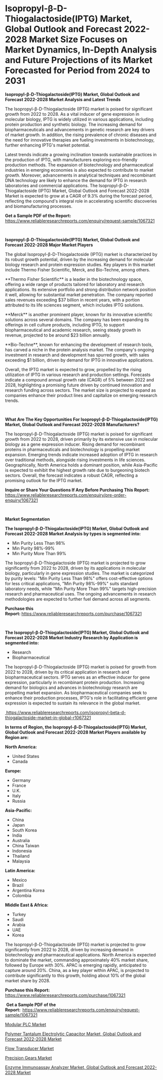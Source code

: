 <p><h1>Isopropyl-β-D-Thiogalactoside(IPTG) Market, Global Outlook and Forecast 2022-2028 Market Size Focuses on Market Dynamics, In-Depth Analysis and Future Projections of its Market Forecasted for Period from 2024 to 2031</h1></p><p><strong>Isopropyl-β-D-Thiogalactoside(IPTG) Market, Global Outlook and Forecast 2022-2028 Market Analysis and Latest Trends</strong></p>
<p><p>The Isopropyl-β-D-Thiogalactoside (IPTG) market is poised for significant growth from 2022 to 2028. As a vital inducer of gene expression in molecular biology, IPTG is widely utilized in various applications, including protein production and synthetic biology. The increasing demand for biopharmaceuticals and advancements in genetic research are key drivers of market growth. In addition, the rising prevalence of chronic diseases and the need for innovative therapies are fueling investments in biotechnology, further enhancing IPTG's market potential.</p><p>Latest trends indicate a growing inclination towards sustainable practices in the production of IPTG, with manufacturers exploring eco-friendly production methods. The expansion of biotechnology and pharmaceutical industries in emerging economies is also expected to contribute to market growth. Moreover, advancements in analytical techniques and recombinant DNA technology are likely to enhance the demand for IPTG in research laboratories and commercial applications. The Isopropyl-β-D-Thiogalactoside (IPTG) Market, Global Outlook and Forecast 2022-2028 Market is expected to grow at a CAGR of 9.3% during the forecast period, reflecting the compound's integral role in accelerating scientific discoveries and biomanufacturing processes.</p></p>
<p><strong>Get a Sample PDF of the Report:&nbsp;</strong> <a href="https://www.reliableresearchreports.com/enquiry/request-sample/1067321?utm_campaign=113&utm_medium=2&utm_source=Github&utm_content=ia&utm_term=18102024&utm_id=isopropyl-b-d-thiogalactosideiptg-market-global-outlook-and-forecast-2022-2028">https://www.reliableresearchreports.com/enquiry/request-sample/1067321</a></p>
<p>&nbsp;</p>
<p><strong>Isopropyl-β-D-Thiogalactoside(IPTG) Market, Global Outlook and Forecast 2022-2028 Major Market Players</strong></p>
<p><p>The global Isopropyl-β-D-Thiogalactoside (IPTG) market is characterized by its robust growth potential, driven by the increasing demand for molecular biology research and protein expression studies. Key players in this market include Thermo Fisher Scientific, Merck, and Bio-Techne, among others.</p><p>**Thermo Fisher Scientific** is a leader in the biotechnology space, offering a wide range of products tailored for laboratory and research applications. Its extensive portfolio and strong distribution network position it well, allowing for substantial market penetration. The company reported sales revenues exceeding $37 billion in recent years, with a portion attributed to its life sciences segment, which includes IPTG solutions.</p><p>**Merck** is another prominent player, known for its innovative scientific solutions across several domains. The company has been expanding its offerings in cell culture products, including IPTG, to support biopharmaceutical and academic research, seeing steady growth in revenue, projected to be around $23 billion annually.</p><p>**Bio-Techne**, known for enhancing the development of research tools, has carved a niche in the protein analysis market. The company's ongoing investment in research and development has spurred growth, with sales exceeding $1 billion, driven by demand for IPTG in innovative applications.</p><p>Overall, the IPTG market is expected to grow, propelled by the rising utilization of IPTG in various research and production settings. Forecasts indicate a compound annual growth rate (CAGR) of 5% between 2022 and 2028, highlighting a promising future driven by continued innovation and research funding across sectors. The market size is projected to expand as companies enhance their product lines and capitalize on emerging research trends.</p></p>
<p>&nbsp;</p>
<p><strong>What Are The Key Opportunities For Isopropyl-β-D-Thiogalactoside(IPTG) Market, Global Outlook and Forecast 2022-2028 Manufacturers?</strong></p>
<p><p>The Isopropyl-β-D-Thiogalactoside (IPTG) market is poised for significant growth from 2022 to 2028, driven primarily by its extensive use in molecular biology as a gene expression inducer. Rising demand for recombinant proteins in pharmaceuticals and biotechnology is propelling market expansion. Emerging trends indicate increased adoption of IPTG in research over traditional methods, alongside rising investments in life sciences. Geographically, North America holds a dominant position, while Asia-Pacific is expected to exhibit the highest growth rate due to burgeoning biotech sectors. Overall, the forecast indicates a robust CAGR, reflecting a promising outlook for the IPTG market.</p></p>
<p><strong>Inquire or Share Your Questions If Any Before Purchasing This Report:</strong> <a href="https://www.reliableresearchreports.com/enquiry/pre-order-enquiry/1067321?utm_campaign=113&utm_medium=2&utm_source=Github&utm_content=ia&utm_term=18102024&utm_id=isopropyl-b-d-thiogalactosideiptg-market-global-outlook-and-forecast-2022-2028">https://www.reliableresearchreports.com/enquiry/pre-order-enquiry/1067321</a></p>
<p>&nbsp;</p>
<p><strong>Market Segmentation</strong></p>
<p><strong>The Isopropyl-β-D-Thiogalactoside(IPTG) Market, Global Outlook and Forecast 2022-2028 Market Analysis by types is segmented into:</strong></p>
<p><ul><li>Min Purity Less Than 98%</li><li>Min Purity 98%-99%</li><li>Min Purity More Than 99%</li></ul></p>
<p><p>The Isopropyl-β-D-Thiogalactoside (IPTG) market is projected to grow significantly from 2022 to 2028, driven by its applications in molecular biology, particularly in gene expression studies. The market is categorized by purity levels: "Min Purity Less Than 98%" offers cost-effective options for less critical applications, "Min Purity 98%-99%" suits standard laboratory needs, while "Min Purity More Than 99%" targets high-precision research and pharmaceutical uses. The ongoing advancements in research methodologies are expected to further fuel demand across all segments.</p></p>
<p><strong>Purchase this Report:&nbsp;</strong><a href="https://www.reliableresearchreports.com/purchase/1067321?utm_campaign=113&utm_medium=2&utm_source=Github&utm_content=ia&utm_term=18102024&utm_id=isopropyl-b-d-thiogalactosideiptg-market-global-outlook-and-forecast-2022-2028">https://www.reliableresearchreports.com/purchase/1067321</a></p>
<p>&nbsp;</p>
<p><strong>The Isopropyl-β-D-Thiogalactoside(IPTG) Market, Global Outlook and Forecast 2022-2028 Market Industry Research by Application is segmented into:</strong></p>
<p><ul><li>Research</li><li>Biopharmaceutical</li></ul></p>
<p><p>The Isopropyl-β-D-Thiogalactoside (IPTG) market is poised for growth from 2022 to 2028, driven by its critical application in research and biopharmaceutical sectors. IPTG serves as an effective inducer for gene expression, particularly in recombinant protein production. Increasing demand for biologics and advances in biotechnology research are propelling market expansion. As biopharmaceutical companies seek to enhance their production processes, IPTG's role in facilitating efficient gene expression is expected to sustain its relevance in the global market.</p></p>
<p><a href="https://www.reliableresearchreports.com/isopropyl-beta-d-thiogalactoside-market-in-global-r1067321?utm_campaign=113&utm_medium=2&utm_source=Github&utm_content=ia&utm_term=18102024&utm_id=isopropyl-b-d-thiogalactosideiptg-market-global-outlook-and-forecast-2022-2028">&nbsp;https://www.reliableresearchreports.com/isopropyl-beta-d-thiogalactoside-market-in-global-r1067321</a></p>
<p><strong>In terms of Region, the Isopropyl-β-D-Thiogalactoside(IPTG) Market, Global Outlook and Forecast 2022-2028 Market Players available by Region are:</strong></p>
<p>
    <p> <strong> North America: </strong>
        <ul>
            <li>United States</li>
            <li>Canada</li>
        </ul>
        </p> 
    <p> <strong> Europe: </strong>
        <ul>
            <li>Germany</li>
            <li>France</li>
            <li>U.K.</li>
            <li>Italy</li>
            <li>Russia</li>
        </ul>
        </p> 
    <p> <strong> Asia-Pacific: </strong>
        <ul>
            <li>China</li>
            <li>Japan</li>
            <li>South Korea</li>
            <li>India</li>
            <li>Australia</li>
            <li>China Taiwan</li>
            <li>Indonesia</li>
            <li>Thailand</li>
            <li>Malaysia</li>
        </ul>
        </p> 
    <p> <strong> Latin America: </strong>
        <ul>
            <li>Mexico</li>
            <li>Brazil</li>
            <li>Argentina Korea</li>
            <li>Colombia</li>
        </ul>
        </p> 
    <p> <strong> Middle East & Africa: </strong>
        <ul>
            <li>Turkey</li>
            <li>Saudi</li>
            <li>Arabia</li>
            <li>UAE</li>
            <li>Korea</li>
        </ul>
    </p>
    </p>
<p><p>The Isopropyl-β-D-Thiogalactoside (IPTG) market is projected to grow significantly from 2022 to 2028, driven by increasing demand in biotechnology and pharmaceutical applications. North America is expected to dominate the market, commanding approximately 40% market share, followed by Europe with 30%. APAC is emerging rapidly, anticipated to capture around 20%. China, as a key player within APAC, is projected to contribute significantly to this growth, holding about 10% of the global market share by 2028.</p></p>
<p><strong>Purchase this Report: </strong><a href="https://www.reliableresearchreports.com/purchase/1067321?utm_campaign=113&utm_medium=2&utm_source=Github&utm_content=ia&utm_term=18102024&utm_id=isopropyl-b-d-thiogalactosideiptg-market-global-outlook-and-forecast-2022-2028">https://www.reliableresearchreports.com/purchase/1067321</a></p>
<p>&nbsp;<strong>Get a Sample PDF of the Report:&nbsp;&nbsp;</strong><a href="https://www.reliableresearchreports.com/enquiry/request-sample/1067321?utm_campaign=113&utm_medium=2&utm_source=Github&utm_content=ia&utm_term=18102024&utm_id=isopropyl-b-d-thiogalactosideiptg-market-global-outlook-and-forecast-2022-2028">https://www.reliableresearchreports.com/enquiry/request-sample/1067321</a></p>
<p><strong></strong></p>
<p><p><a href="https://www.linkedin.com/pulse/key-drivers-modular-plc-market-trends-future-outlook-2024-2031-kslrf?utm_campaign=113&utm_medium=2&utm_source=Github&utm_content=ia&utm_term=18102024&utm_id=isopropyl-b-d-thiogalactosideiptg-market-global-outlook-and-forecast-2022-2028">Modular PLC Market</a></p><p><a href="https://github.com/NathanColeman327/Market-Research-Report-List-1/blob/main/polymer-tantalum-electrolytic-capacitor-market-global-outlook-and-forecast-2022-2028-market.md?utm_campaign=113&utm_medium=2&utm_source=Github&utm_content=ia&utm_term=18102024&utm_id=isopropyl-b-d-thiogalactosideiptg-market-global-outlook-and-forecast-2022-2028">Polymer Tantalum Electrolytic Capacitor Market, Global Outlook and Forecast 2022-2028 Market</a></p><p><a href="https://www.linkedin.com/pulse/flow-transducer-market-consolidation-impact-structure-2024-2031-jtcrf?utm_campaign=113&utm_medium=2&utm_source=Github&utm_content=ia&utm_term=18102024&utm_id=isopropyl-b-d-thiogalactosideiptg-market-global-outlook-and-forecast-2022-2028">Flow Transducer Market</a></p><p><a href="https://issuu.com/reportprime-2/docs/precision-gears-market-size-2030.pp_80906a26c91dd6?utm_campaign=113&utm_medium=2&utm_source=Github&utm_content=ia&utm_term=18102024&utm_id=isopropyl-b-d-thiogalactosideiptg-market-global-outlook-and-forecast-2022-2028">Precision Gears Market</a></p><p><a href="https://github.com/RuthLucas64/Market-Research-Report-List-1/blob/main/enzyme-immunoassay-analyzer-market-global-outlook-and-forecast-2022-2028-market.md?utm_campaign=113&utm_medium=2&utm_source=Github&utm_content=ia&utm_term=18102024&utm_id=isopropyl-b-d-thiogalactosideiptg-market-global-outlook-and-forecast-2022-2028">Enzyme Immunoassay Analyzer Market, Global Outlook and Forecast 2022-2028 Market</a></p></p>